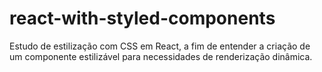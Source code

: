 # react-with-styled-components

Estudo de estilização com CSS em React, a fim de entender a criação de um componente estilizável para necessidades de renderização dinâmica.
